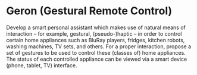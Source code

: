 # Geron (Gestural Remote Control)

Develop a smart personal assistant which makes use of natural means of interaction – for example, gestural, (pseudo-)haptic – in order to control certain home appliances such as BluRay players, fridges, kitchen robots, washing machines, TV sets, and others. For a proper interaction, propose a set of gestures to be used to control these (classes of) home appliances. The status of each controlled appliance can be viewed via a smart device (phone, tablet, TV) interface.
